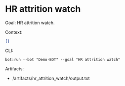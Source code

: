 # HR attrition watch

Goal: HR attrition watch.

Context:
```json
{}
```

CLI:
```
bot:run --bot "Demo-BOT" --goal "HR attrition watch"
```

Artifacts:
- /artifacts/hr_attrition_watch/output.txt
